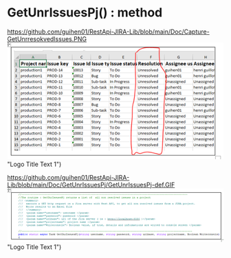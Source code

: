 # GetUnrIssuesPj() : method

https://github.com/guihen01/RestApi-JIRA-Lib/blob/main/Doc/Capture-GetUnrresokvedIssues.PNG
![alt text]( https://github.com/guihen01/RestApi-JIRA-Lib/blob/main/Doc/Capture-GetUnrresokvedIssues.PNG "Logo Title Text 1") "Logo Title Text 1")

https://github.com/guihen01/RestApi-JIRA-Lib/blob/main/Doc/GetUnrIssuesPj/GetUnrIssuesPj-def.GIF
![alt text](https://github.com/guihen01/RestApi-JIRA-Lib/blob/main/Doc/GetUnrIssuesPj/GetUnrIssuesPj-def.GIF  "Logo Title Text 1") "Logo Title Text 1")
